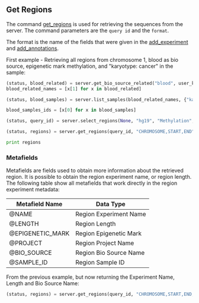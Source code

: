 ## Get Regions

The command [get_regions](http://deepblue.mpi-inf.mpg.de/api.html#api-get_regions) is used for retrieving the sequences from the server. The command parameters are the ```query id``` and the ```format```.

The format is the name of the fields that were given in the [add_experiment](http://deepblue.mpi-inf.mpg.de/api.html#api-add_experiment) and [add_annotations](http://deepblue.mpi-inf.mpg.de/api.html#api-add_annotation).

First example - Retrieving all regions from chromosome 1, blood as bio source, epigenetic mark methylation, and "karyotype: cancer" in the sample:

```python
(status, blood_related) = server.get_bio_source_related("blood", user_key)
blood_related_names = [x[1] for x in blood_related]

(status, blood_samples) = server.list_samples(blood_related_names, {"karyotype":"cancer"}, user_key)

blood_samples_ids = [x[0] for x in blood_samples]

(status, query_id) = server.select_regions(None, "hg19", "Methylation", blood_samples_ids, None, None, "chr1", None, None, user_key)

(status, regions) = server.get_regions(query_id, "CHROMOSOME,START,END", user_key)

print regions
```

### Metafields

Metafields are fields used to obtain more information about the retrieved region. 
It is possible to obtain the region experiment name, or region length. 
The following table show all metafields that work directly in the region experiment metadata:

| Metafield Name   | Data Type              |
|------------------|------------------------|
| @NAME            | Region Experiment Name |
| @LENGTH          | Region Length          |
| @EPIGENETIC_MARK | Region Epigenetic Mark |
| @PROJECT         | Region Project Name    |
| @BIO_SOURCE      | Region Bio Source Name |
| @SAMPLE_ID       | Region Sample ID       |

From the previous example, but now returning the Experiment Name, Length and Bio Source Name:

```python
(status, regions) = server.get_regions(query_id, "CHROMOSOME,START,END,@NAME,@LENGTH,@BIO_SOURCE", user_key)
```
